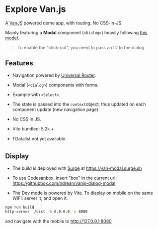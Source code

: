 # Explore Van.js

A [VanJS](https://vanjs.org/) powered demo app, with routing. No CSS-in-JS.

Mainly featuring a **Modal** component (`<Dialog>`) heavily following [this model](https://github.com/FredericHeem/van-kit).

> To enable the "click-out", you need to pass an ID to the dialog.

## Features

- Navigation powered by [Universal Router](https://github.com/kriasoft/universal-router).
- Modal (`<dialog>`) components with forms.
- Example with `<Select>`.
- The state is passed into the `context`object, thus updated on each component update (new navigation page).
- No CSS in JS.
- Vite bundled: 5.2k +

- :exclamation: Datalist not yet available.

## Display

- The build is deployed with [Surge](https://surge.sh/) at <https://van-modal.surge.sh>

- To use Codesanbox, insert "box" in the current url: <https://githubbox.com/ndrean/vanjs-dialog-modal>

- The Dev mode is powered by Vite. To display on mobile on the same WIFI: server it, and open it.

```bash
npm run build
http-server ./dist -b 0.0.0.0 -p 8080
```

and navigate with the mobile to <http://127.0.0.1:8080>
